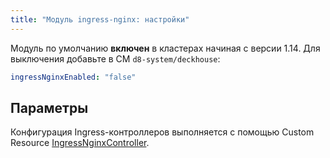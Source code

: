 ```yaml
---
title: "Модуль ingress-nginx: настройки"
---
```


Модуль по умолчанию **включен** в кластерах начиная с версии 1.14. Для выключения добавьте в CM `d8-system/deckhouse`:
```yaml
ingressNginxEnabled: "false"
```

## Параметры

<!-- SCHEMA -->

Конфигурация Ingress-контроллеров выполняется с помощью Custom Resource [IngressNginxController](cr.html#ingressnginxcontroller).
